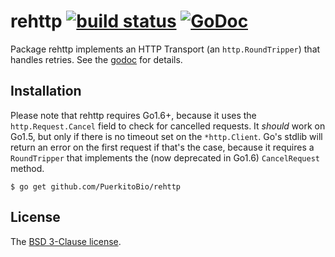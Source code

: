# rehttp [![build status](https://secure.travis-ci.org/PuerkitoBio/rehttp.png)](http://travis-ci.org/PuerkitoBio/rehttp) [![GoDoc](https://godoc.org/github.com/PuerkitoBio/rehttp?status.png)][godoc]

Package rehttp implements an HTTP Transport (an `http.RoundTripper`) that handles retries. See the [godoc][] for details.

## Installation

Please note that rehttp requires Go1.6+, because it uses the `http.Request.Cancel` field to check for cancelled requests. It *should* work on Go1.5, but only if there is no timeout set on the `*http.Client`. Go's stdlib will return an error on the first request if that's the case, because it requires a `RoundTripper` that implements the (now deprecated in Go1.6) `CancelRequest` method.

    $ go get github.com/PuerkitoBio/rehttp

## License

The [BSD 3-Clause license][bsd].

[bsd]: http://opensource.org/licenses/BSD-3-Clause
[godoc]: http://godoc.org/github.com/PuerkitoBio/rehttp
